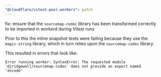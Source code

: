 ```yaml
---
"@cloudflare/vitest-pool-workers": patch
---
```


fix: ensure that the `sourcemap-codec` library has been transformed correctly to be imported in workerd during Vitest runs

Prior to this the inline snapshot tests were failing because they use the `magic-string` library, which in turn relies upon the `sourcemap-codec` library.

This resulted in errors that look like:

```
Error running worker: SyntaxError: The requested module '@jridgewell/sourcemap-codec' does not provide an export named 'encode'
```
